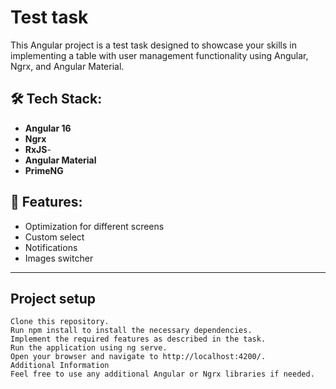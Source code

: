 # Test task
This Angular project is a test task designed to showcase your skills in implementing a table with user management functionality using Angular, Ngrx, and Angular Material.

## 🛠 Tech Stack:

- **Angular 16**
- **Ngrx**
- **RxJS**- 
- **Angular Material**
- **PrimeNG**

## 📌 Features:
- Optimization for different screens
- Custom select
- Notifications
- Images switcher
______
## Project setup
```
Clone this repository.
Run npm install to install the necessary dependencies.
Implement the required features as described in the task.
Run the application using ng serve.
Open your browser and navigate to http://localhost:4200/.
Additional Information
Feel free to use any additional Angular or Ngrx libraries if needed. 
```

